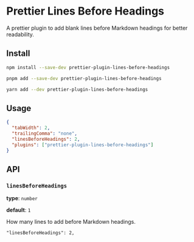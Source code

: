 # Prettier Lines Before Headings

A prettier plugin to add blank lines before Markdown headings for better readability.


## Install

```sh
npm install --save-dev prettier-plugin-lines-before-headings
```

```sh
pnpm add --save-dev prettier-plugin-lines-before-headings
```

```sh
yarn add --dev prettier-plugin-lines-before-headings
```


## Usage

```json
{
  "tabWidth": 2,
  "trailingComma": "none",
  "linesBeforeHeadings": 2,
  "plugins": ["prettier-plugin-lines-before-headings"]
}
```


## API


### `linesBeforeHeadings`

**type**: `number`

**default**: `1`

How many lines to add before Markdown headings.

```
"linesBeforeHeadings": 2,
```
